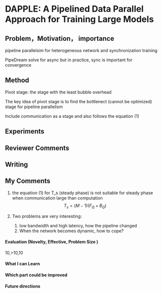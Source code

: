# DAPPLE: A Pipelined Data Parallel Approach for Training Large Models

## Problem，Motivation， importance

pipeline parallelsim for heterogeneous network and synchronization training

PipeDream solve for async but in practice, sync is important for convergence  

## Method

Pivot stage: the stage with the least bubble overhead

The key idea of pivot stage is to find the bottlenect (cannot be optimized) stage for pipeline parallelism

Include communication as a stage and also follows the equation (1)



## Experiments



## Reviewer Comments



## Writing



## My Comments

1. the equation (1) for T_s (steady phase) is not suitable for steady phase when communication large than computation
   $$
   T_s = (M-1)(F_Q+B_Q)
   $$
   

2. Two problems are very interesting:
   1. low bandwidth and high latency, how the pipeline changed
   2. When the network becomes dynamic, how to cope? 

#### Evaluation (Novelty, Effective, Problem Size )

10,>10,10

#### What I can Learn

#### Which part could be improved

#### Future directions

